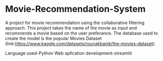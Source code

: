 # Movie-Recommendation-System
A project for movie recommendation using the collaborative filtering approach. This project takes the name of the movie as input and recommends a movie based on the user preferance.
The database used to create the model is the popular Movies Dataset (link:https://www.kaggle.com/datasets/rounakbanik/the-movies-dataset).

Language used-Python
Web apllcation development-streamlit
